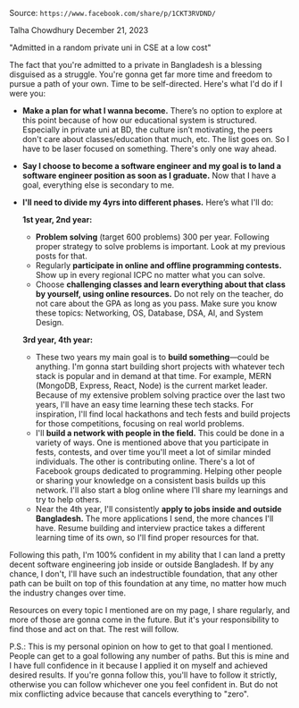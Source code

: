 Source: `https://www.facebook.com/share/p/1CKT3RVDND/`

Talha Chowdhury
December 21, 2023

"Admitted in a random private uni in CSE at a low cost"

The fact that you're admitted to a private in Bangladesh is a blessing disguised as a struggle. You're gonna get far more time and freedom to pursue a path of your own. Time to be self-directed. Here's what I'd do if I were you:

* **Make a plan for what I wanna become.** There’s no option to explore at this point because of how our educational system is structured. Especially in private uni at BD, the culture isn’t motivating, the peers don't care about classes/education that much, etc. The list goes on. So I have to be laser focused on something. There's only one way ahead.

* **Say I choose to become a software engineer and my goal is to land a software engineer position as soon as I graduate.** Now that I have a goal, everything else is secondary to me.

* **I'll need to divide my 4yrs into different phases.** Here’s what I'll do:

    **1st year, 2nd year:**
    * **Problem solving** (target 600 problems) 300 per year. Following proper strategy to solve problems is important. Look at my previous posts for that.
    * Regularly **participate in online and offline programming contests.** Show up in every regional ICPC no matter what you can solve.
    * Choose **challenging classes and learn everything about that class by yourself, using online resources.** Do not rely on the teacher, do not care about the GPA as long as you pass. Make sure you know these topics: Networking, OS, Database, DSA, AI, and System Design.

    **3rd year, 4th year:**
    * These two years my main goal is to **build something**—could be anything. I'm gonna start building short projects with whatever tech stack is popular and in demand at that time. For example, MERN (MongoDB, Express, React, Node) is the current market leader. Because of my extensive problem solving practice over the last two years, I'll have an easy time learning these tech stacks. For inspiration, I'll find local hackathons and tech fests and build projects for those competitions, focusing on real world problems.
    * I'll **build a network with people in the field.** This could be done in a variety of ways. One is mentioned above that you participate in fests, contests, and over time you'll meet a lot of similar minded individuals. The other is contributing online. There's a lot of Facebook groups dedicated to programming. Helping other people or sharing your knowledge on a consistent basis builds up this network. I'll also start a blog online where I'll share my learnings and try to help others.
    * Near the 4th year, I'll consistently **apply to jobs inside and outside Bangladesh.** The more applications I send, the more chances I'll have. Resume building and interview practice takes a different learning time of its own, so I'll find proper resources for that.

Following this path, I'm 100% confident in my ability that I can land a pretty decent software engineering job inside or outside Bangladesh. If by any chance, I don't, I'll have such an indestructible foundation, that any other path can be built on top of this foundation at any time, no matter how much the industry changes over time.

Resources on every topic I mentioned are on my page, I share regularly, and more of those are gonna come in the future. But it's your responsibility to find those and act on that. The rest will follow.

P.S.: This is my personal opinion on how to get to that goal I mentioned. People can get to a goal following any number of paths. But this is mine and I have full confidence in it because I applied it on myself and achieved desired results. If you're gonna follow this, you'll have to follow it strictly, otherwise you can follow whichever one you feel confident in. But do not mix conflicting advice because that cancels everything to "zero".